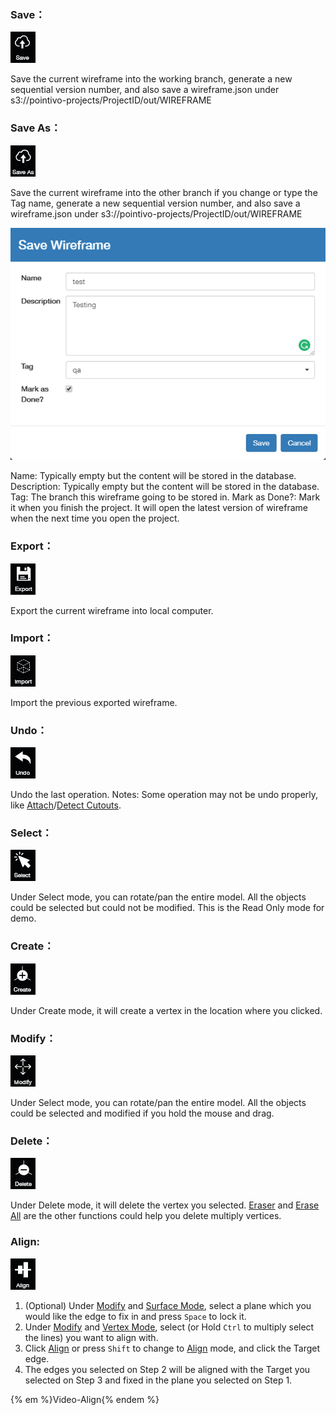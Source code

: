 ### Save：

![](/icons/save.jpg)

Save the current wireframe into the working branch, generate a new sequential version number, and also save a wireframe.json under 
s3://pointivo-projects/ProjectID/out/WIREFRAME

### Save As：

![](/icons/saveas.jpg)

Save the current wireframe into the other branch if you change or type the Tag name, generate a new sequential version number, and also save a wireframe.json under 
s3://pointivo-projects/ProjectID/out/WIREFRAME

![](/Images/save_as.png)

Name: Typically empty but the content will be stored in the database.
Description: Typically empty but the content will be stored in the database.
Tag: The branch this wireframe going to be stored in.
Mark as Done?: Mark it when you finish the project. It will open the latest version of wireframe when the next time you open the project.

### Export：

![](/icons/export.jpg)

Export the current wireframe into local computer.

### Import：

![](/icons/import.jpg)

Import the previous exported wireframe.

### Undo：

![](/icons/undo.jpg)

Undo the last operation.
Notes: Some operation may not be undo properly, like [Attach]/[Detect Cutouts].

### Select：

![](/icons/select.jpg)

Under Select mode, you can rotate/pan the entire model. All the objects could be selected but could not be modified. 
This is the Read Only mode for demo.

### Create：

![](/icons/create.jpg)

Under Create mode, it will create a vertex in the location where you clicked. 

### Modify：

![](/icons/modify.jpg)

Under Select mode, you can rotate/pan the entire model. All the objects could be selected and modified if you hold the mouse and drag. 

### Delete：

![](/icons/delete.jpg)

Under Delete mode, it will delete the vertex you selected.
[Eraser] and [Erase All] are the other functions could help you delete multiply vertices.

### Align:

![](/icons/align.jpg)

1. \(Optional\) Under [Modify] and [Surface Mode], select a plane which you would like the edge to fix in and press `Space` to lock it.
2. Under [Modify] and [Vertex Mode], select \(or Hold `Ctrl` to multiply select the lines\) you want to align with.
3. Click [Align] or press `Shift` to change to [Align] mode, and click the Target edge.
4. The edges you selected on Step 2 will be aligned with the Target you selected on Step 3 and fixed in the plane you selected on Step 1.


{% em %}Video-Align{% endem %}
[](https://pointivo-drop.s3.amazonaws.com/CheatSheet/align.gif)




[Save]: basic-function.md#save
[Save As]: basic-function.md#save-as
[Export]: basic-function.md#export
[Import]: basic-function.md#import
[Undo]: basic-function.md#undo
[Select]: basic-function.md#select
[Create]: basic-function.md#create
[Modify]: basic-function.md#modify
[Delete]: basic-function.md#delete
[Align]: basic-function.md#align
[Lock Mode]: advanced-function.md#lock-mode
[Auto Plane]: advanced-function.md#auto-plane
[Set Scale]: advanced-function.md#set-scale
[Eraser]: advanced-function.md#eraser
[Erase All]: advanced-function.md#erase-all
[Intersect Lines]: advanced-function.md#intersect-lines
[Register Wireframe]: advanced-function.md#register-wireframe
[Properties]: advanced-function.md#properties
[Layers]: advanced-function.md#layers
[Adjust Vertices]: advanced-function.md#adjust-vertices
[Attach]: tools.md#attach
[Detach]: tools.md#detach
[Create from Edges]: tools.md#create-from-edges
[Delete]: tools.md#delete
[Detect Edge Types]: tools.md#detect-edge-types
[Detect Cutouts]: tools.md#detect-cutouts
[Finalize]: tools.md#finalize
[ML Refine]: tools.md#ml-refine
[Validate]: tools.md#validate
[Vertex Mode]: mode.md#vertex-mode
[Edge Mode]: mode.md#edge-mode
[Surface Mode]: mode.md#surface-mode
[Special Cases]: special-cases.md
[Overhang]: special-cases.md#overhang
[Tree]: special-cases.md#tree
[Chimney]: special-cases.md#chimney
[Penetration]: special-cases.md#penetration
[Flat Roof]: special-cases.md#flat-roof
[Steps to QA a Project]: steps-to-qa-a-project.md
[Edge Types and Example]: edge-types-and-example.md
[Shortcut]: shortcut.md


